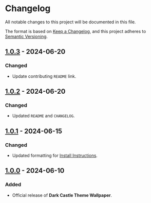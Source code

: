 # Changelog

All notable changes to this project will be documented in this file.

The format is based on [Keep a Changelog](https://keepachangelog.com/en/1.1.0/),
and this project adheres to [Semantic Versioning](https://semver.org/spec/v2.0.0.html).

## [1.0.3] - 2024-06-20

### Changed

- Update contributing `README` link.

## [1.0.2] - 2024-06-20

### Changed

- Updated `README` and `CHANGELOG`.

## [1.0.1] - 2024-06-15

### Changed

- Updated formatting for [Install Instructions](../INSTALL.md).

## [1.0.0] - 2024-06-10

### Added

- Official release of **Dark Castle Theme Wallpaper**.

[1.0.3]: https://github.com/scottgriv/Dark-Castle-Wallpaper/compare/v1.0.2...v1.0.3
[1.0.2]: https://github.com/scottgriv/Dark-Castle-Wallpaper/compare/v1.0.1...v1.0.2
[1.0.1]: https://github.com/scottgriv/Dark-Castle-Wallpaper/compare/v1.0.0...v1.0.1
[1.0.0]: https://github.com/scottgriv/Dark-Castle-Wallpaper/releases/tag/v1.0.0
